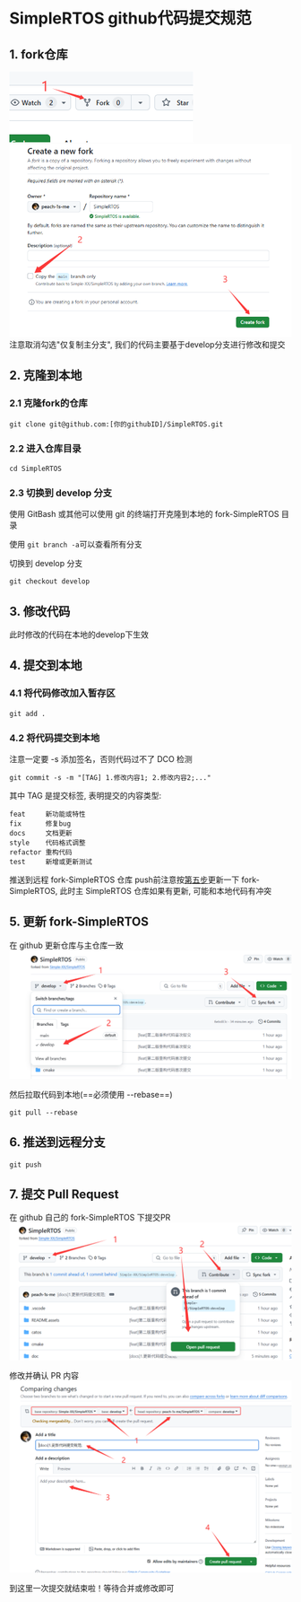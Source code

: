 # SimpleRTOS github代码提交规范
## 1. fork仓库
![](images/fork_simplertos.png)
![](images/fork_all_branch.png)
注意取消勾选"仅复制主分支", 我们的代码主要基于develop分支进行修改和提交

## 2. 克隆到本地
### 2.1 克隆fork的仓库
```shell
git clone git@github.com:[你的githubID]/SimpleRTOS.git
```

### 2.2 进入仓库目录
```shell
cd SimpleRTOS
```

### 2.3 切换到 develop 分支

使用 GitBash 或其他可以使用 git 的终端打开克隆到本地的 fork-SimpleRTOS 目录

使用 `git branch -a`可以查看所有分支

切换到 develop 分支
```shell
git checkout develop
```

## 3. 修改代码
此时修改的代码在本地的develop下生效

## 4. 提交到本地
### 4.1 将代码修改加入暂存区
```shell
git add .
```
### 4.2 将代码提交到本地
注意一定要 -s 添加签名，否则代码过不了 DCO 检测
```
git commit -s -m "[TAG] 1.修改内容1; 2.修改内容2;..."
```
其中 TAG 是提交标签, 表明提交的内容类型:
```
feat     新功能或特性
fix      修复bug
docs     文档更新
style    代码格式调整
refactor 重构代码
test     新增或更新测试
```
推送到远程 fork-SimpleRTOS 仓库
push前注意按[第五步](#5_update_fork_simplertos)更新一下 fork-SimpleRTOS, 此时主 SimpleRTOS 仓库如果有更新, 可能和本地代码有冲突

## 5. 更新 fork-SimpleRTOS<a id="5_update_fork_simplertos"></a>

在 github 更新仓库与主仓库一致
![](images/update_fork_1.png)

然后拉取代码到本地(==必须使用 --rebase==)
```shell
git pull --rebase
```

## 6. 推送到远程分支
```shell
git push
```

## 7. 提交 Pull Request
在 github 自己的 fork-SimpleRTOS 下提交PR
![](images/pr1.png)

修改并确认 PR 内容
![](images/modify_pr.png)

到这里一次提交就结束啦！等待合并或修改即可
